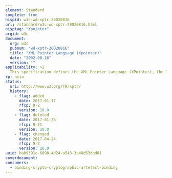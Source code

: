 ```yaml
---
element: Standard
complete: true
nispid: w3c-wd-xptr-20020816
url: /standard/w3c-wd-xptr-20020816.html
nisptag: "Xpointer"
orgid: w3c
document:
  org: w3c
  pubnum: "wd-xptr-20020816"
  title: "XML Pointer Language (Xpointer)"
  date: "2002-08-16"
  version: ""
applicability: >2
  This specification defines the XML Pointer Language (XPointer), the language to be used as the basis for a fragment identifier for any URI reference that locates a resource whose Internet media type is one of text/xml, application/xml, text/xml-external-parsed-entity, or application/xml-external-parsed-entity.
rp: ncia
status:
  uri: http://www.w3.org/TR/xptr/
  history: 
    - flag: added
      date: 2017-01-17
      rfcp: 9-2
      version: 10.0
    - flag: deleted
      date: 2017-01-26
      rfcp: 9-21
      version: 10.0
    - flag: changed
      date: 2017-04-24
      rfcp: 9-2
      version: 10.0
uuid: ba09391c-6090-4d24-a543-3e48d53dbd61
coverdocument:
consumers:
  - binding-crypto-cryptographic-artefact-binding
---
```

